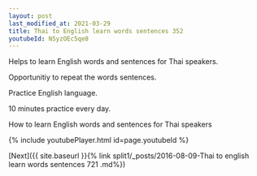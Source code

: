 ```yaml
---
layout: post
last_modified_at: 2021-03-29
title: Thai to English learn words sentences 352 
youtubeId: NSyzOEc5qe8
---
```

 
 
Helps to learn English words and sentences for Thai speakers.

Opportunitiy to repeat the words sentences. 

Practice English language. 
 
10 minutes practice every day. 
 
How to learn English words and sentences for Thai speakers 
 
{% include youtubePlayer.html id=page.youtubeId %}
 
 
[Next]({{ site.baseurl }}{% link  split1/_posts/2016-08-09-Thai to english learn words sentences 721 .md%})
 
